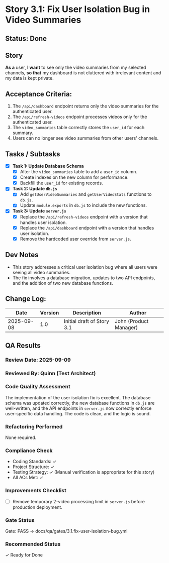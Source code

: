 # Story 3.1: Fix User Isolation Bug in Video Summaries

## Status: Done

## Story
**As a** user,
**I want** to see only the video summaries from my selected channels,
**so that** my dashboard is not cluttered with irrelevant content and my data is kept private.

## Acceptance Criteria:
1.  The `/api/dashboard` endpoint returns only the video summaries for the authenticated user.
2.  The `/api/refresh-videos` endpoint processes videos only for the authenticated user.
3.  The `video_summaries` table correctly stores the `user_id` for each summary.
4.  Users can no longer see video summaries from other users' channels.

## Tasks / Subtasks

- [x] **Task 1: Update Database Schema**
    - [x] Alter the `video_summaries` table to add a `user_id` column.
    - [x] Create indexes on the new column for performance.
    - [x] Backfill the `user_id` for existing records.

- [x] **Task 2: Update `db.js`**
    - [x] Add `getUserVideoSummaries` and `getUserVideoStats` functions to `db.js`.
    - [x] Update `module.exports` in `db.js` to include the new functions.

- [x] **Task 3: Update `server.js`**
    - [x] Replace the `/api/refresh-videos` endpoint with a version that handles user isolation.
    - [x] Replace the `/api/dashboard` endpoint with a version that handles user isolation.
    - [x] Remove the hardcoded user override from `server.js`.

## Dev Notes

*   This story addresses a critical user isolation bug where all users were seeing all video summaries.
*   The fix involves a database migration, updates to two API endpoints, and the addition of two new database functions.

## Change Log:
| Date | Version | Description | Author |
|---|---|---|---|
| 2025-09-08 | 1.0 | Initial draft of Story 3.1 | John (Product Manager) |

## QA Results

### Review Date: 2025-09-09

### Reviewed By: Quinn (Test Architect)

### Code Quality Assessment
The implementation of the user isolation fix is excellent. The database schema was updated correctly, the new database functions in `db.js` are well-written, and the API endpoints in `server.js` now correctly enforce user-specific data handling. The code is clean, and the logic is sound.

### Refactoring Performed
None required.

### Compliance Check
- Coding Standards: ✓
- Project Structure: ✓
- Testing Strategy: ✓ (Manual verification is appropriate for this story)
- All ACs Met: ✓

### Improvements Checklist
- [ ] Remove temporary 2-video processing limit in `server.js` before production deployment.

### Gate Status
Gate: PASS → docs/qa/gates/3.1.fix-user-isolation-bug.yml

### Recommended Status
✓ Ready for Done
